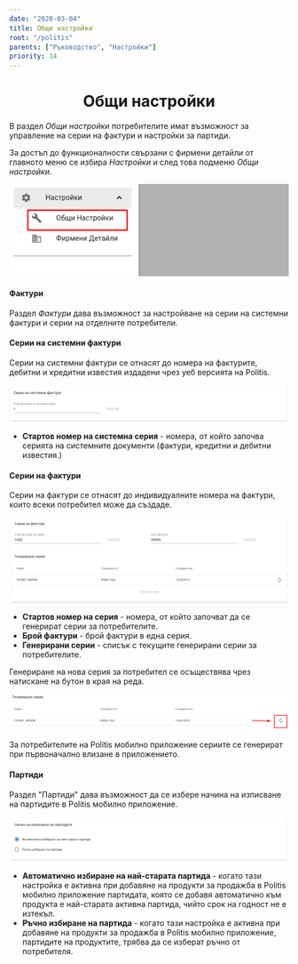 ```yaml
---
date: "2020-03-04"
title: Общи настройки
root: "/politis"
parents: ["Ръководство", "Настройки"]
priority: 14
---
```

<h1 align="center">
  Общи настройки
</h1>

В раздел *Общи настройки* потребителите имат възможност за управление на серии на фактури и настройки за партиди.

За достъп до функционалности свързани с фирмени детайли от главното меню се избира *Настройки* и след това подменю *Общи настройки*.

![Company Details](./main-menu-general-settings.bg.png "Меню")

#### Фактури

Раздел *Фактури* дава възможност за настройване на серии на системни фактури и серии на отделните потребители. 

#### Серии на системни фактури

Серии на системни фактури се отнасят до номера на фактурите, дебитни и кредитни известия издадени чрез уеб версията на Politis.

![Company Details](./settings-system-invoices.bg.png "Системни фактури")

* **Стартов номер на системна серия** - номера, от който започва серията на системните документи (фактури, кредитни и дебитни известия.)

#### Серии на фактури

Серии на фактури се отнасят до индивидуалните номера на фактури, които всеки потребител може да създаде.

![Company Details](./settings-invoice-series.bg.png "Серии на фактури")

* **Стартов номер на серия** - номера, от който започват да се генерират серии за потребителите.
* **Брой фактури**  - брой фактури в една серия.
* **Генерирани серии** - списък с текущите генерирани серии за потребителите.

Генериране на нова серия за потребител се осъществява чрез натискане на бутон в края на реда.

![Company Details](./settings-invoice-series-renew.bg.png "Серии на фактури")

За потребителите на Politis мобилно приложение сериите се генерират при първоначално влизане в приложението.
 
#### Партиди

Раздел "Партиди" дава възможност да се избере начина на изписване на партидите в Politis мобилно приложение.

![Company Details](./settings-batches.bg.png "Серии на фактури")

* **Автоматично избиране на най-старата партида** - когато тази настройка е активна при добавяне на продукти за продажба в Politis мобилно приложение партидата, която се добавя автоматично към продукта е най-старата активна партида, чийто срок на годност не е изтекъл.
* **Ръчно избиране на партида** - когато тази настройка е активна при добавяне на продукти за продажба в Politis мобилно приложение, партидите на продуктите, трябва да се изберат ръчно от потребителя.
